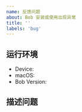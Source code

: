 ```yaml
---
name: 反馈问题
about: Bob 安装或使用出现异常
title: ''
labels: 'bug'
---
```


<!--
⚠️ 反馈前请确保已阅读
⚠️ 反馈前请确保已阅读
⚠️ 反馈前请确保已阅读

1. 请确保你已经认真阅读了使用教程（https://ripperhe.gitee.io/bob），可能你的问题不是「问题」。
2. 请查看常见问题列表（https://ripperhe.gitee.io/bob/#/faq/）里面是否有你的问题。
3. 请在 issues 页面搜索你的问题，可能已被解决。
4. 如果仍旧有问题，请填写模板描述问题，以便大家理解、定位和解决问题。
-->

<!-- 这是隐藏的信息 -->
<!-- 👆👆👆这样括起来的信息将被隐藏，填写时注意不要写在里面。 -->
<!-- 点击编辑器上方的 preview 可预览你填写的效果 -->

## 运行环境
* Device: <!--e.g. MacBook Pro (Retina, 15-inch, Mid 2015)-->
* macOS: <!--e.g. 10.15.3-->
* Bob Version: <!--e.g. 0.3.0-->

## 描述问题
<!--请简洁清晰地描述问题，如果涉及 UI，希望能够提供截图-->
